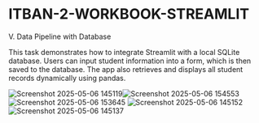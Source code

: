 # ITBAN-2-WORKBOOK-STREAMLIT

V. Data Pipeline with Database

This task demonstrates how to integrate Streamlit with a local SQLite database. Users can input student information into a form, which is then saved to the database. The app also retrieves and displays all student records dynamically using pandas. 

![Screenshot 2025-05-06 145119](https://github.com/user-attachments/assets/13447099-bcb5-4f02-b6c6-0bc39eed5a40)![Screenshot 2025-05-06 154553](https://github.com/user-attachments/assets/896976e0-0e23-41ff-a069-37af7800f8e6)
![Screenshot 2025-05-06 153645](https://github.com/user-attachments/assets/860cd935-a298-42dc-af49-0081302335a3)
![Screenshot 2025-05-06 145152](https://github.com/user-attachments/assets/bf008788-516b-48c8-9c88-91ba9ae4dd20)
![Screenshot 2025-05-06 145137](https://github.com/user-attachments/assets/86e6fa4d-93b7-4ae2-91db-ce47b7bd5209)


